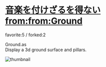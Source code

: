 # [音楽を付けざるを得ない from:from:Ground](http://fl.corge.net/c/m3SO)

favorite:5 / forked:2

Ground.as  
Display a 3d ground surface and pillars.

![thumbnail](./thumbnail.jpg)
